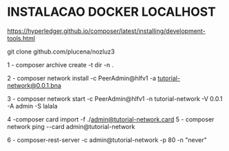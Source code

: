 
# INSTALACAO DOCKER LOCALHOST

https://hyperledger.github.io/composer/latest/installing/development-tools.html


git clone github.com/plucena/nozluz3


1 - composer archive create -t dir -n .

2 - composer network install -c PeerAdmin@hlfv1 -a tutorial-network@0.0.1.bna 

3 - composer network start -c PeerAdmin@hlfv1  -n tutorial-network -V 0.0.1 -A admin -S lalala

4 -composer card import -f ./admin@tutorial-network.card
5 - composer network ping --card admin@tutorial-network

6 - composer-rest-server -c admin@tutorial-network -p 80 -n "never"
